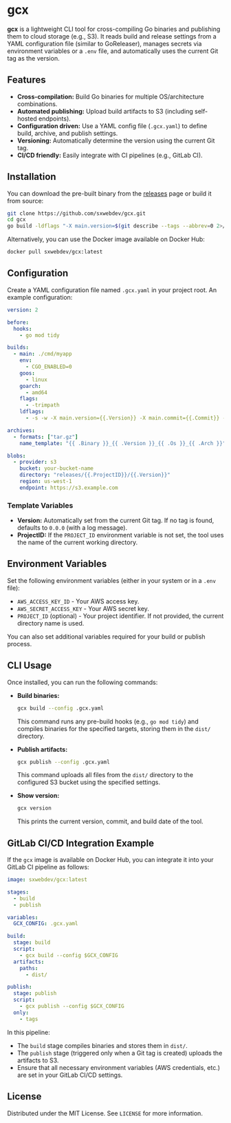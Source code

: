 # gcx

**gcx** is a lightweight CLI tool for cross-compiling Go binaries and publishing them to cloud storage (e.g., S3). It reads build and release settings from a YAML configuration file (similar to GoReleaser), manages secrets via environment variables or a `.env` file, and automatically uses the current Git tag as the version.

## Features

- **Cross-compilation:** Build Go binaries for multiple OS/architecture combinations.
- **Automated publishing:** Upload build artifacts to S3 (including self-hosted endpoints).
- **Configuration driven:** Use a YAML config file (`.gcx.yaml`) to define build, archive, and publish settings.
- **Versioning:** Automatically determine the version using the current Git tag.
- **CI/CD friendly:** Easily integrate with CI pipelines (e.g., GitLab CI).

## Installation

You can download the pre-built binary from the [releases](#) page or build it from source:

```bash
git clone https://github.com/sxwebdev/gcx.git
cd gcx
go build -ldflags "-X main.version=$(git describe --tags --abbrev=0 2>/dev/null || echo 0.0.0)" -o gcx .
```

Alternatively, you can use the Docker image available on Docker Hub:

```bash
docker pull sxwebdev/gcx:latest
```

## Configuration

Create a YAML configuration file named `.gcx.yaml` in your project root. An example configuration:

```yaml
version: 2

before:
  hooks:
    - go mod tidy

builds:
  - main: ./cmd/myapp
    env:
      - CGO_ENABLED=0
    goos:
      - linux
    goarch:
      - amd64
    flags:
      - -trimpath
    ldflags:
      - -s -w -X main.version={{.Version}} -X main.commit={{.Commit}} -X main.date={{.Date}}

archives:
  - formats: ["tar.gz"]
    name_template: "{{ .Binary }}_{{ .Version }}_{{ .Os }}_{{ .Arch }}"

blobs:
  - provider: s3
    bucket: your-bucket-name
    directory: "releases/{{.ProjectID}}/{{.Version}}"
    region: us-west-1
    endpoint: https://s3.example.com
```

### Template Variables

- **Version:** Automatically set from the current Git tag. If no tag is found, defaults to `0.0.0` (with a log message).
- **ProjectID:** If the `PROJECT_ID` environment variable is not set, the tool uses the name of the current working directory.

## Environment Variables

Set the following environment variables (either in your system or in a `.env` file):

- `AWS_ACCESS_KEY_ID` - Your AWS access key.
- `AWS_SECRET_ACCESS_KEY` - Your AWS secret key.
- `PROJECT_ID` (optional) - Your project identifier. If not provided, the current directory name is used.

You can also set additional variables required for your build or publish process.

## CLI Usage

Once installed, you can run the following commands:

- **Build binaries:**

  ```bash
  gcx build --config .gcx.yaml
  ```

  This command runs any pre-build hooks (e.g., `go mod tidy`) and compiles binaries for the specified targets, storing them in the `dist/` directory.

- **Publish artifacts:**

  ```bash
  gcx publish --config .gcx.yaml
  ```

  This command uploads all files from the `dist/` directory to the configured S3 bucket using the specified settings.

- **Show version:**

  ```bash
  gcx version
  ```

  This prints the current version, commit, and build date of the tool.

## GitLab CI/CD Integration Example

If the `gcx` image is available on Docker Hub, you can integrate it into your GitLab CI pipeline as follows:

```yaml
image: sxwebdev/gcx:latest

stages:
  - build
  - publish

variables:
  GCX_CONFIG: .gcx.yaml

build:
  stage: build
  script:
    - gcx build --config $GCX_CONFIG
  artifacts:
    paths:
      - dist/

publish:
  stage: publish
  script:
    - gcx publish --config $GCX_CONFIG
  only:
    - tags
```

In this pipeline:

- The `build` stage compiles binaries and stores them in `dist/`.
- The `publish` stage (triggered only when a Git tag is created) uploads the artifacts to S3.
- Ensure that all necessary environment variables (AWS credentials, etc.) are set in your GitLab CI/CD settings.

## License

Distributed under the MIT License. See `LICENSE` for more information.
